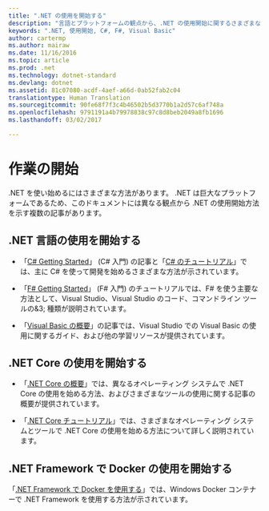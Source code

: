 ```yaml
---
title: ".NET の使用を開始する"
description: "言語とプラットフォームの観点から、.NET の使用開始に関するさまざまな記事の一覧を示します。"
keywords: ".NET, 使用開始, C#, F#, Visual Basic"
author: cartermp
ms.author: mairaw
ms.date: 11/16/2016
ms.topic: article
ms.prod: .net
ms.technology: dotnet-standard
ms.devlang: dotnet
ms.assetid: 81c07080-acdf-4aef-a66d-0ab52fab2c04
translationtype: Human Translation
ms.sourcegitcommit: 90fe68f7f3c4b46502b5d3770b1a2d57c6af748a
ms.openlocfilehash: 9791191a4b79978838c97c8d8beb2049a8fb1696
ms.lasthandoff: 03/02/2017

---
```


# <a name="getting-started"></a>作業の開始

.NET を使い始めるにはさまざまな方法があります。  .NET は巨大なプラットフォームであるため、このドキュメントには異なる観点から .NET の使用開始方法を示す複数の記事があります。

## <a name="getting-started-using-net-languages"></a>.NET 言語の使用を開始する

* 「[C# Getting Started](../csharp/getting-started/index.md)」 (C# 入門) の記事と「[C# のチュートリアル](../csharp/tutorials/index.md)」では、主に C# を使って開発を始めるさまざまな方法が示されています。

* 「[F# Getting Started](../fsharp/tutorials/getting-started/index.md)」 (F# 入門) のチュートリアルでは、F# を使う主要な方法として、Visual Studio、Visual Studio のコード、コマンドライン ツールの&3; 種類が説明されています。

* 「[Visual Basic の概要](../visual-basic/getting-started/index.md)」の記事では、Visual Studio での Visual Basic の使用に関するガイド、および他の学習リソースが提供されています。

## <a name="getting-started-using-net-core"></a>.NET Core の使用を開始する

* 「[.NET Core の概要](../core/getting-started.md)」では、異なるオペレーティング システムで .NET Core の使用を始める方法、およびさまざまなツールの使用に関する記事の概要が提供されています。

* 「[.NET Core チュートリアル](../core/tutorials/index.md)」では、さまざまなオペレーティング システムとツールで .NET Core の使用を始める方法について詳しく説明されています。

## <a name="getting-started-using-docker-on-net-framework"></a>.NET Framework で Docker の使用を開始する

「[.NET Framework で Docker を使用する](../framework/docker/index.md)」では、Windows Docker コンテナーで .NET Framework を使用する方法が示されています。
